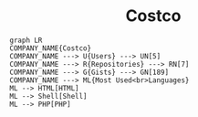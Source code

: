 <h1 align="center">Costco</h1>

```mermaid
graph LR
COMPANY_NAME{Costco}
COMPANY_NAME ---> U{Users} ---> UN[5]
COMPANY_NAME ---> R{Repositories} ---> RN[7]
COMPANY_NAME ---> G{Gists} ---> GN[189]
COMPANY_NAME ---> ML{Most Used<br>Languages}
ML --> HTML[HTML]
ML --> Shell[Shell]
ML --> PHP[PHP]
```
